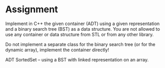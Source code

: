 # Assignment
Implement in C++ the given container (ADT) using a given representation and a binary search 
tree (BST) as a data structure. You are not allowed to use any container or data structure from STL or 
from any other library. 

Do not implement a separate class for the binary search tree (or for the dynamic array), 
implement the container directly!

ADT SortedSet – using a BST with linked representation on an array. 